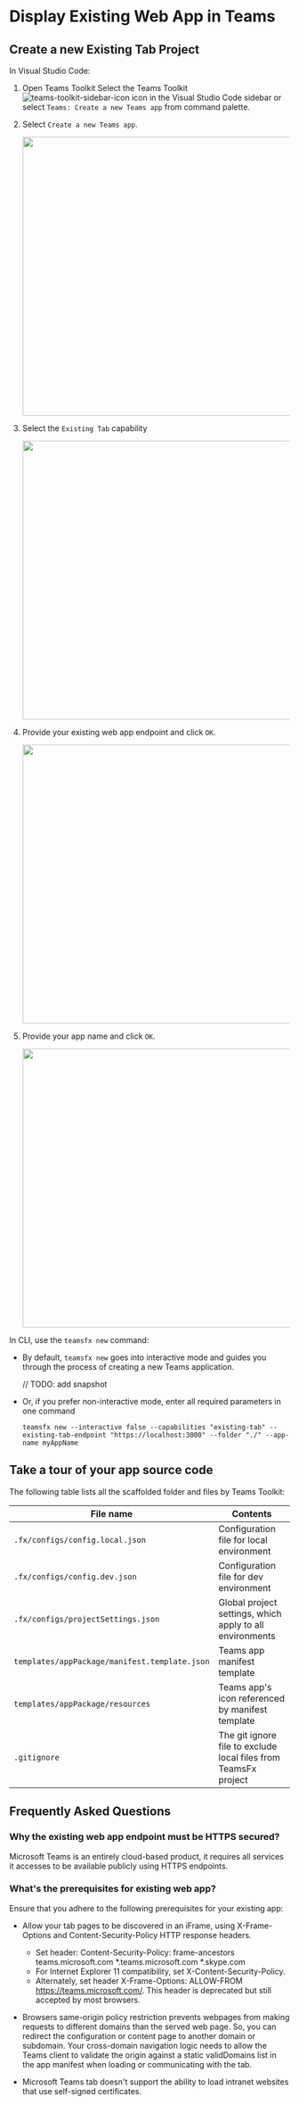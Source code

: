 # Display Existing Web App in Teams

## Create a new Existing Tab Project
In Visual Studio Code:

1. Open Teams Toolkit Select the Teams Toolkit ![teams-toolkit-sidebar-icon](https://user-images.githubusercontent.com/10163840/160794831-e0a370ce-888f-4176-bb26-f16a64b72118.png) icon in the Visual Studio Code sidebar or select `Teams: Create a new Teams app` from command palette.

1. Select `Create a new Teams app`.
    
   <img src="https://user-images.githubusercontent.com/10163840/160793793-630fe4dd-ff92-4d43-8bf4-47c12a10e0b5.png" width=500>
   
1. Select the `Existing Tab` capability
   
   <img src="https://user-images.githubusercontent.com/15644078/161890885-7ef47aac-5db1-4f55-94ce-f980e6380f06.png" width=500>
  
1. Provide your existing web app endpoint and click `OK`.
    
   <img src="https://user-images.githubusercontent.com/15644078/161890945-e2f4b95f-8d0b-408d-9884-f5922c5b324d.png" width=500>
  
1. Provide your app name and click `OK`.
    
   <img src="https://user-images.githubusercontent.com/10163840/160793811-014c9b88-4fc8-4785-bb51-a861f7433c91.png" width=500>
   
In CLI, use the `teamsfx new` command: 

- By default, `teamsfx new` goes into interactive mode and guides you through the process of creating a new Teams application.
  
  // TODO: add snapshot
  
- Or, if you prefer non-interactive mode, enter all required parameters in one command
    ```
    teamsfx new --interactive false --capabilities "existing-tab" --existing-tab-endpoint "https://localhost:3000" --folder "./" --app-name myAppName
    ```
## Take a tour of your app source code

The following table lists all the scaffolded folder and files by Teams Toolkit:

| File name | Contents |
|- | -|
|`.fx/configs/config.local.json`| Configuration file for local environment |
|`.fx/configs/config.dev.json`| Configuration file for dev environment |
|`.fx/configs/projectSettings.json`| Global project settings, which apply to all environments |
|`templates/appPackage/manifest.template.json`|Teams app manifest template|
|`templates/appPackage/resources`|Teams app's icon referenced by manifest template|
|`.gitignore` | The git ignore file to exclude local files from TeamsFx project |

## Frequently Asked Questions

### Why the existing web app endpoint must be HTTPS secured?

Microsoft Teams is an entirely cloud-based product, it requires all services it accesses to be available publicly using HTTPS endpoints.

### What's the prerequisites for existing web app?

Ensure that you adhere to the following prerequisites for your existing app:
* Allow your tab pages to be discovered in an iFrame, using X-Frame-Options and Content-Security-Policy HTTP response headers.
  * Set header: Content-Security-Policy: frame-ancestors teams.microsoft.com *.teams.microsoft.com *.skype.com
  * For Internet Explorer 11 compatibility, set X-Content-Security-Policy.
  * Alternately, set header X-Frame-Options: ALLOW-FROM https://teams.microsoft.com/. This header is deprecated but still accepted by most browsers.

* Browsers same-origin policy restriction prevents webpages from making requests to different domains than the served web page. So, you can redirect the configuration or content page to another domain or subdomain. Your cross-domain navigation logic needs to allow the Teams client to validate the origin against a static validDomains list in the app manifest when loading or communicating with the tab.
* Microsoft Teams tab doesn't support the ability to load intranet websites that use self-signed certificates.